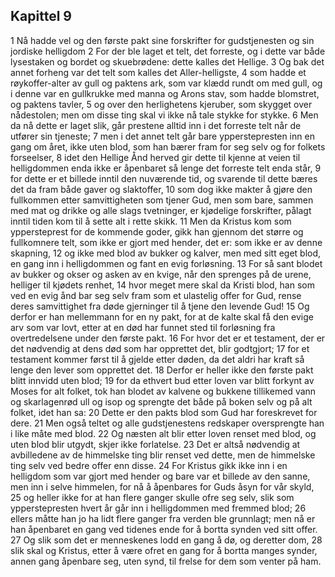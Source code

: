 ## Kapittel 9

1 Nå hadde vel og den første pakt sine forskrifter for gudstjenesten og sin jordiske helligdom
2 For der ble laget et telt, det forreste, og i dette var både lysestaken og bordet og skuebrødene: dette kalles det Hellige.
3 Og bak det annet forheng var det telt som kalles det Aller-helligste,
4 som hadde et røykoffer-alter av gull og paktens ark, som var klædd rundt om med gull, og i denne var en gullkrukke med manna og Arons stav, som hadde blomstret, og paktens tavler,
5 og over den herlighetens kjeruber, som skygget over nådestolen; men om disse ting skal vi ikke nå tale stykke for stykke.
6 Men da nå dette er laget slik, går prestene alltid inn i det forreste telt når de utfører sin tjeneste;
7 men i det annet telt går bare ypperstepresten inn en gang om året, ikke uten blod, som han bærer fram for seg selv og for folkets forseelser,
8 idet den Hellige Ånd herved gir dette til kjenne at veien til helligdommen enda ikke er åpenbaret så lenge det forreste telt enda står,
9 for dette er et billede inntil den nuværende tid, og svarende til dette bæres det da fram både gaver og slaktoffer,
10 som dog ikke makter å gjøre den fullkommen etter samvittigheten som tjener Gud, men som bare, sammen med mat og drikke og alle slags tvetninger, er kjødelige forskrifter, pålagt inntil tiden kom til å sette alt i rette skikk.
11 Men da Kristus kom som yppersteprest for de kommende goder, gikk han gjennom det større og fullkomnere telt, som ikke er gjort med hender, det er: som ikke er av denne skapning,
12 og ikke med blod av bukker og kalver, men med sitt eget blod, en gang inn i helligdommen og fant en evig forløsning.
13 For så sant blodet av bukker og okser og asken av en kvige, når den sprenges på de urene, helliger til kjødets renhet,
14 hvor meget mere skal da Kristi blod, han som ved en evig ånd bar seg selv fram som et ulastelig offer for Gud, rense deres samvittighet fra døde gjerninger til å tjene den levende Gud!
15 Og derfor er han mellemmann for en ny pakt, for at de kalte skal få den evige arv som var lovt, etter at en død har funnet sted til forløsning fra overtredelsene under den første pakt.
16 For hvor det er et testament, der er det nødvendig at dens død som har opprettet det, blir godtgjort;
17 for et testament kommer først til å gjelde etter døden, da det aldri har kraft så lenge den lever som opprettet det.
18 Derfor er heller ikke den første pakt blitt innvidd uten blod;
19 for da ethvert bud etter loven var blitt forkynt av Moses for alt folket, tok han blodet av kalvene og bukkene tillikemed vann og skarlagenrød ull og isop og sprengte det både på boken selv og på alt folket, idet han sa:
20 Dette er den pakts blod som Gud har foreskrevet for dere.
21 Men også teltet og alle gudstjenestens redskaper oversprengte han i like måte med blod.
22 Og næsten alt blir etter loven renset med blod, og uten blod blir utgydt, skjer ikke forlatelse.
23 Det er altså nødvendig at avbilledene av de himmelske ting blir renset ved dette, men de himmelske ting selv ved bedre offer enn disse.
24 For Kristus gikk ikke inn i en helligdom som var gjort med hender og bare var et billede av den sanne, men inn i selve himmelen, for nå å åpenbares for Guds åsyn for vår skyld,
25 og heller ikke for at han flere ganger skulle ofre seg selv, slik som ypperstepresten hvert år går inn i helligdommen med fremmed blod;
26 ellers måtte han jo ha lidt flere ganger fra verden ble grunnlagt; men nå er han åpenbaret en gang ved tidenes ende for å bortta synden ved sitt offer.
27 Og slik som det er menneskenes lodd en gang å dø, og deretter dom,
28 slik skal og Kristus, etter å være ofret en gang for å bortta manges synder, annen gang åpenbare seg, uten synd, til frelse for dem som venter på ham.
